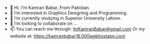 - 👋 Hi, I’m Kamran Babar, From Pakistan.
- 👀 I’m interested in Graphics Designing and Programming.
- 🌱 I’m currently studying in Superior University Lahore. 
- 💞️ I’m looking to collaborate on ...
- 📫 You can reach me through: ItsKamranBabar@gmail.com
     Or my website at: https://kamranbabar16.000webhostapp.com

<!---
KamranBabar16/KamranBabar16 is a ✨ special ✨ repository because its `README.md` (this file) appears on your GitHub profile.
You can click the Preview link to take a look at your changes.
--->
